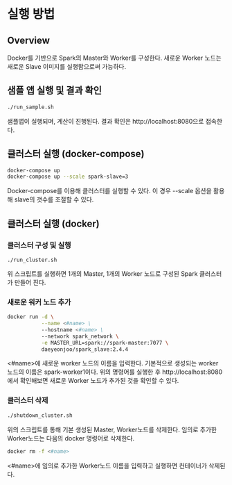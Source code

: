 # 실행 방법

## Overview

Docker를 기반으로 Spark의 Master와 Worker를 구성한다. 새로운 Worker 노드는 새로운 Slave 이미지를 실행함으로써 가능하다.





## 샘플 앱 실행 및 결과 확인

```bash
./run_sample.sh
```

샘플앱이 실행되며, 계산이 진행된다. 결과 확인은 http://localhost:8080으로 접속한다. 



## 클러스터 실행 (docker-compose)

```bash
docker-compose up
docker-compose up --scale spark-slave=3
```

Docker-compose를 이용해 클러스터를 실행할 수 있다. 이 경우 --scale 옵션을 활용해 slave의 갯수를 조절할 수 있다.



## 클러스터 실행 (docker)

### 클러스터 구성 및 실행

```
./run_cluster.sh
```

위 스크립트를 실행하면 1개의 Master, 1개의 Worker 노드로 구성된 Spark 클러스터가 만들어 진다.



### 새로운 워커 노드 추가

```bash
docker run -d \
           --name <#name> \
           --hostname <#name> \
           --network spark_network \
           -e MASTER_URL=spark://spark-master:7077 \
           daeyeonjoo/spark_slave:2.4.4
```



<#name>에 새로운 worker 노드의 이름을 입력한다.  기본적으로 생성되는 worker 노드의 이름은 spark-worker1이다. 위의 명령어를 실행한 후 http://localhost:8080에서 확인해보면 새로운 Worker 노드가 추가된 것을 확인할 수 있다.



### 클러스터 삭제

```bash
./shutdown_cluster.sh
```

위의 스크립트를 통해 기본 생성된 Master, Worker노드를 삭제한다.  임의로 추가한 Worker노드는 다음의 docker 명령어로 삭제한다.



```bash
docker rm -f <#name>
```

<#name>에 임의로 추가한 Worker노드 이름을 입력하고 실행하면 컨테이너가 삭제된다.
